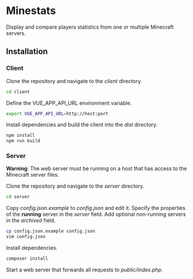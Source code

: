 # Minestats
Display and compare players statistics from one or multiple Minecraft servers.

## Installation

### Client

Clone the repository and navigate to the *client* directory.
```sh
cd client
```

Define the VUE_APP_API_URL environment variable.
```bash
export VUE_APP_API_URL=http://host:port
```

Install dependencies and build the client into the *dist* directory.
```sh
npm install
npm run build
```

### Server
**Warning**: The web server must be running on a host that has access to the Minecraft server files.

Clone the repository and navigate to the *server* directory.
```sh
cd server
```

Copy *config.json.example* to *config.json* and edit it.
Specify the properties of the **running** server in the *server* field.
Add optional non-running servers in the *archived* field.
```sh
cp config.json.example config.json
vim config.json
```

Install dependencies.
```sh
composer install
```

Start a web server that forwards all requests to *public/index.php*.
